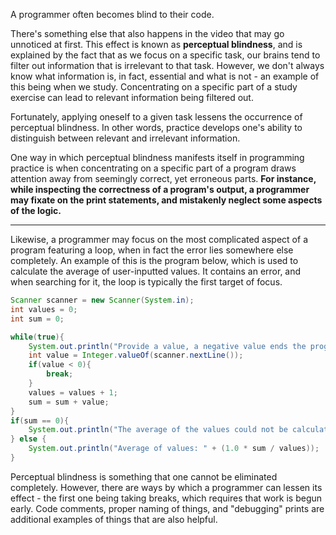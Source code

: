 A programmer often becomes blind to their code.

There's something else that also happens in the video that may go unnoticed at first. This effect is known as **perceptual blindness**, and is explained by the fact that as we focus on a specific task, our brains tend to filter out information that is irrelevant to that task. However, we don't always know what information is, in fact, essential and what is not - an example of this being when we study. Concentrating on a specific part of a study exercise can lead to relevant information being filtered out.

Fortunately, applying oneself to a given task lessens the occurrence of perceptual blindness. In other words, practice develops one's ability to distinguish between relevant and irrelevant information.

One way in which perceptual blindness manifests itself in programming practice is when concentrating on a specific part of a program draws attention away from seemingly correct, yet erroneous parts. **For instance, while inspecting the correctness of a program's output, a programmer may fixate on the print statements, and mistakenly neglect some aspects of the logic.**

----------------------------------------------------------------------

Likewise, a programmer may focus on the most complicated aspect of a program featuring a loop, when in fact the error lies somewhere else completely. An example of this is the program below, which is used to calculate the average of user-inputted values. It contains an error, and when searching for it, the loop is typically the first target of focus.

```Java
Scanner scanner = new Scanner(System.in);
int values = 0;
int sum = 0;

while(true){
	System.out.println("Provide a value, a negative value ends the program");
	int value = Integer.valueOf(scanner.nextLine());
	if(value < 0){
		break;
	}
	values = values + 1;
	sum = sum + value;
}
if(sum == 0){
	System.out.println("The average of the values could not be calculated.");
} else {
	System.out.println("Average of values: " + (1.0 * sum / values));
}
```

Perceptual blindness is something that one cannot be eliminated completely. However, there are ways by which a programmer can lessen its effect - the first one being taking breaks, which requires that work is begun early. Code comments, proper naming of things, and "debugging" prints are additional examples of things that are also helpful.